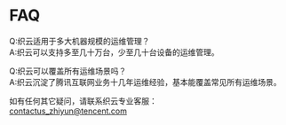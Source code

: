 # FAQ #


Q:织云适用于多大机器规模的运维管理？  
A:织云可以支持多至几十万台，少至几十台设备的运维管理。

Q:织云可以覆盖所有运维场景吗？  
A:织云沉淀了腾讯互联网业务十几年运维经验，基本能覆盖常见所有运维场景。

如有任何其它疑问，请联系织云专业客服：  
contactus_zhiyun@tencent.com
